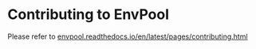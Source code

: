 # Contributing to EnvPool

Please refer to [envpool.readthedocs.io/en/latest/pages/contributing.html](https://envpool.readthedocs.io/en/latest/pages/contributing.html)
